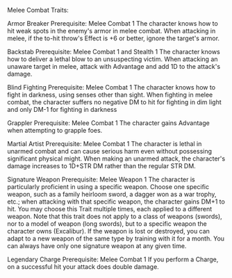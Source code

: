 Melee Combat Traits:

Armor Breaker
Prerequisite: Melee Combat 1
The character knows how to hit weak spots in the enemy's armor in melee combat. When attacking in melee, if the to-hit throw's Effect is +6 or better, ignore the target's armor.

Backstab
Prerequisite: Melee Combat 1 and Stealth 1
The character knows how to deliver a lethal blow to an unsuspecting victim. When attacking an unaware target in melee, attack with Advantage and add 1D to the attack's damage.

Blind Fighting
Prerequisite: Melee Combat 1
The character knows how to fight in darkness, using senses other than sight. When fighting in melee combat, the character suffers no negative DM to hit for fighting in dim light and only DM-1 for fighting in darkness

Grappler
Prerequisite: Melee Combat 1
The character gains Advantage when attempting to grapple foes.

Martial Artist
Prerequisite: Melee Combat 1
The character is lethal in unarmed combat and can cause serious harm even without possessing significant physical might. When making an unarmed attack, the character's damage increases to 1D+STR DM rather than the regular STR DM.

Signature Weapon
Prerequisite: Melee Weapon 1
The character is particularly proficient in using a specific weapon. Choose one specific weapon, such as a family heirloom sword, a dagger won as a war trophy, etc.; when attacking with that specific weapon, the character gains DM+1 to hit. You may choose this Trait multiple times, each applied to a different weapon. Note that this trait does not apply to a class of weapons (swords), nor to a model of weapon (long swords), but to a specific weapon the character owns (Excalibur). If the weapon is lost or destroyed, you can adapt to a new weapon of the same type by training with it for a month. You can always have only one signature weapon at any given time.

Legendary Charge
Prerequisite: Melee Combat 1
If you perform a Charge, on a successful hit your attack does double damage.